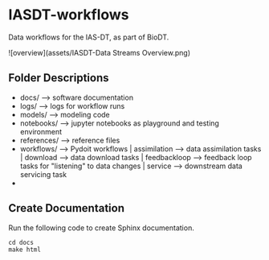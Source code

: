 # IASDT-workflows

Data workflows for the IAS-DT, as part of BioDT.

![overview](assets/IASDT-Data Streams Overview.png)

## Folder Descriptions
- docs/ --> software documentation
- logs/ --> logs for workflow runs
- models/ --> modeling code
- notebooks/ --> jupyter notebooks as playground and testing environment
- references/ --> reference files
- workflows/ --> Pydoit workflows
            | assimilation --> data assimilation tasks
            | download --> data download tasks
            | feedbackloop --> feedback loop tasks for "listening" to data changes
            | service --> downstream data servicing task 
- 

## Create Documentation
Run the following code to create Sphinx documentation.
```
cd docs
make html
```
